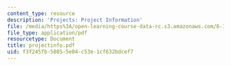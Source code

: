 ```yaml
---
content_type: resource
description: 'Projects: Project Information'
file: /media/https%3A/open-learning-course-data-rc.s3.amazonaws.com/6-111-introductory-digital-systems-laboratory-fall-2002/f3f245fb58055e04c53e1cf632bdcef7_projectinfo.pdf
file_type: application/pdf
resourcetype: Document
title: projectinfo.pdf
uid: f3f245fb-5805-5e04-c53e-1cf632bdcef7
---
```

